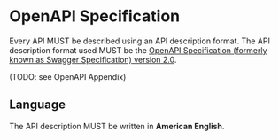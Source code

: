 # OpenAPI Specification
Every API MUST be described using an API description format. The API description format used MUST be the [OpenAPI Specification (formerly known as Swagger Specification) version 2.0](https://github.com/OAI/OpenAPI-Specification/blob/master/versions/2.0.md).

(TODO: see OpenAPI Appendix)

## Language
The API description MUST be written in **American English**.
